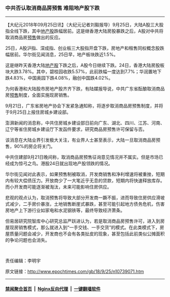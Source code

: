 ### 中共否认取消商品房预售 难阻地产股下跌
------------------------

<p>【大纪元2018年09月25日讯】（大纪元记者刘毅报导）9月25日，大陆A股三大股指全线下跌，其中<a href="http://www.epochtimes.com/gb/tag/%E5%9C%B0%E4%BA%A7%E8%82%A1.html">地产股</a>跌幅居前。这是继香港大陆房股暴跌之后，A股对中共将取消商品房<a href="http://www.epochtimes.com/gb/tag/%E9%A2%84%E5%94%AE.html">预售</a>做出的反应。</p>
<p>25日，A股沪指、深成指、创业板三大股指开盘下跌，房地产和租售同权概念股跌幅居前。华尔街见闻消息，25日早，地产板块跌近1.5%。</p>
<p>这是继昨天香港大陆<a href="http://www.epochtimes.com/gb/tag/%E5%9C%B0%E4%BA%A7%E8%82%A1.html">地产股</a>下跌之后，A股今日继续下跌。24日，香港大陆房股板块大跌3.78%。其中，碧桂园收跌5.57%，此前跌幅一度达到7.7%；华润置地下跌4.83%，中国奥园下跌4.08%，融创中国跌4.02%。</p>
<p>为何香港和大陆股市房地产股齐齐下跌，有陆媒报导说，中共广东省酝酿取消商品房<a href="http://www.epochtimes.com/gb/tag/%E9%A2%84%E5%94%AE.html">预售</a>制度，全面实施现房销售。</p>
<p>9月21日，广东省房地产协会下发紧急通知称，将逐步取消商品房预售制度，并将于9月25日上报住房城乡建设部。</p>
<p>澎湃新闻的消息称，中共住房城乡建设部日前向广东、湖北、四川、江苏、河南、辽宁等省住房城乡建设厅下发函件要求，研究商品房预售许可保留与否。</p>
<p>该消息在大陆业界引发极大关注，有业界人士甚至表示，大陆一旦取消商品房预售，90%的房企将关门。</p>
<p>中共住建部9月21日晚间称，取消商品房预售征询意见情况并不属实。但是市场已经成为惊弓之鸟。港股24日就出现地产股领跌的情况。</p>
<p>华尔街见闻对此表示，如果预售制被取消，开发商销售和净利增速将被重挫，短期内有较大偿债压力。开放商少了一大笔近乎无息的贷款，短期内将快速释放库存。而小开发商可能逐渐被淘汰，未来可能影响住房供应。</p>
<p>悲观的观点认为，取消预售将导致大部分开发商一蹶不振，进而导致住房供应滑坡式减少，二手房价暴涨，土地销售断崖式暴跌，甚至可能引起地方债务危机，伤害房地产上下游行业如家电和水泥钢铁等，最终导致经济萧条。</p>
<p>但易居研究院智库中心研究总监严跃进认为，若是取消商品房预售许可，进入到房屋现房销售模式，那么就进入到“一手交钱、一手交货”的模式。在此类模式下，房屋质量问题会减少，开发商也不会有各类扯皮的现象，甚至包括此前类似公摊面积的争论问题也会消失。</p>
<p>&nbsp;</p>
<p>责任编辑：李明宇</p>

原文链接：http://www.epochtimes.com/gb/18/9/25/n10739071.htm


------------------------
#### [禁闻聚合首页](https://github.com/gfw-breaker/banned-news/blob/master/README.md) &nbsp;|&nbsp; [Nginx反向代理](https://github.com/gfw-breaker/open-proxy/blob/master/README.md) &nbsp;|&nbsp; [一键翻墙软件](https://github.com/gfw-breaker/nogfw/blob/master/README.md)